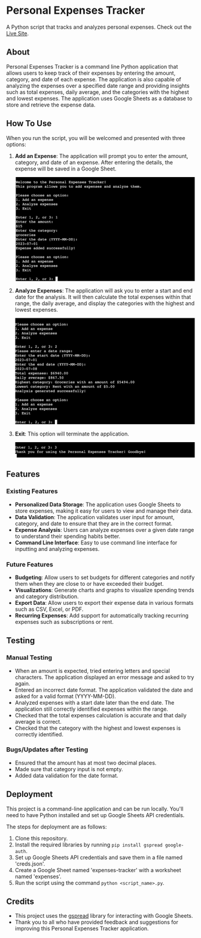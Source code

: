 # Personal Expenses Tracker
A Python script that tracks and analyzes personal expenses. Check out the [Live Site](https://personal-expenses-tracker-3ca08c296c82.herokuapp.com/).


## About
Personal Expenses Tracker is a command line Python application that allows users to keep track of their expenses by entering the amount, category, and date of each expense. The application is also capable of analyzing the expenses over a specified date range and providing insights such as total expenses, daily average, and the categories with the highest and lowest expenses. The application uses Google Sheets as a database to store and retrieve the expense data.

## How To Use
When you run the script, you will be welcomed and presented with three options:

1. **Add an Expense**: The application will prompt you to enter the amount, category, and date of an expense. After entering the details, the expense will be saved in a Google Sheet.
   
   ![Add Expense](/images/add_expense.png)

2. **Analyze Expenses**: The application will ask you to enter a start and end date for the analysis. It will then calculate the total expenses within that range, the daily average, and display the categories with the highest and lowest expenses.
   
   ![Analyze Expenses](/images/analysis.png)

3. **Exit**: This option will terminate the application.

   ![Exit](/images/exit.png)


## Features

### Existing Features
- **Personalized Data Storage**: The application uses Google Sheets to store expenses, making it easy for users to view and manage their data.
- **Data Validation**: The application validates user input for amount, category, and date to ensure that they are in the correct format.
- **Expense Analysis**: Users can analyze expenses over a given date range to understand their spending habits better.
- **Command Line Interface**: Easy to use command line interface for inputting and analyzing expenses.

### Future Features
- **Budgeting**: Allow users to set budgets for different categories and notify them when they are close to or have exceeded their budget.
- **Visualizations**: Generate charts and graphs to visualize spending trends and category distribution.
- **Export Data**: Allow users to export their expense data in various formats such as CSV, Excel, or PDF.
- **Recurring Expenses**: Add support for automatically tracking recurring expenses such as subscriptions or rent.

## Testing

### Manual Testing
- When an amount is expected, tried entering letters and special characters. The application displayed an error message and asked to try again.
- Entered an incorrect date format. The application validated the date and asked for a valid format (YYYY-MM-DD).
- Analyzed expenses with a start date later than the end date. The application still correctly identified expenses within the range.
- Checked that the total expenses calculation is accurate and that daily average is correct.
- Checked that the category with the highest and lowest expenses is correctly identified.

### Bugs/Updates after Testing
- Ensured that the amount has at most two decimal places.
- Made sure that category input is not empty.
- Added data validation for the date format.

## Deployment
This project is a command-line application and can be run locally. You'll need to have Python installed and set up Google Sheets API credentials.

The steps for deployment are as follows:

1. Clone this repository.
2. Install the required libraries by running `pip install gspread google-auth`.
3. Set up Google Sheets API credentials and save them in a file named 'creds.json'.
4. Create a Google Sheet named 'expenses-tracker' with a worksheet named 'expenses'.
5. Run the script using the command `python <script_name>.py`.

## Credits
- This project uses the [gspread](https://gspread.readthedocs.io/en/latest/) library for interacting with Google Sheets.
- Thank you to all who have provided feedback and suggestions for improving this Personal Expenses Tracker application.
